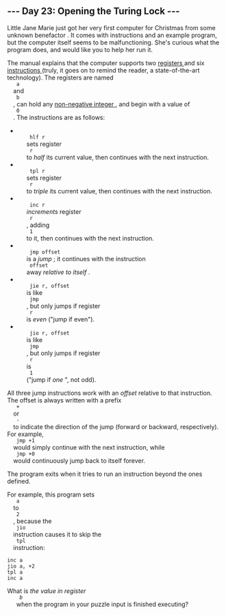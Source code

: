 <article class="day-desc">
 <h2>
  --- Day 23: Opening the Turing Lock ---
 </h2>
 <p>
  Little Jane Marie just got her very first computer for Christmas from some
  <span title="Definitely not Wintermute.">
   unknown benefactor
  </span>
  .  It comes with instructions and an example program, but the computer itself seems to be malfunctioning.  She's curious what the program does, and would like you to help her run it.
 </p>
 <p>
  The manual explains that the computer supports two
  <a href="https://en.wikipedia.org/wiki/Processor_register">
   registers
  </a>
  and six
  <a href="https://en.wikipedia.org/wiki/Instruction_set">
   instructions
  </a>
  (truly, it goes on to remind the reader, a state-of-the-art technology). The registers are named
  <code>
   a
  </code>
  and
  <code>
   b
  </code>
  , can hold any
  <a href="https://en.wikipedia.org/wiki/Natural_number">
   non-negative integer
  </a>
  , and begin with a value of
  <code>
   0
  </code>
  .  The instructions are as follows:
 </p>
 <ul>
  <li>
   <code>
    hlf r
   </code>
   sets register
   <code>
    r
   </code>
   to
   <em>
    half
   </em>
   its current value, then continues with the next instruction.
  </li>
  <li>
   <code>
    tpl r
   </code>
   sets register
   <code>
    r
   </code>
   to
   <em>
    triple
   </em>
   its current value, then continues with the next instruction.
  </li>
  <li>
   <code>
    inc r
   </code>
   <em>
    increments
   </em>
   register
   <code>
    r
   </code>
   , adding
   <code>
    1
   </code>
   to it, then continues with the next instruction.
  </li>
  <li>
   <code>
    jmp offset
   </code>
   is a
   <em>
    jump
   </em>
   ; it continues with the instruction
   <code>
    offset
   </code>
   away
   <em>
    relative to itself
   </em>
   .
  </li>
  <li>
   <code>
    jie r, offset
   </code>
   is like
   <code>
    jmp
   </code>
   , but only jumps if register
   <code>
    r
   </code>
   is
   <em>
    even
   </em>
   ("jump if even").
  </li>
  <li>
   <code>
    jio r, offset
   </code>
   is like
   <code>
    jmp
   </code>
   , but only jumps if register
   <code>
    r
   </code>
   is
   <code>
    1
   </code>
   ("jump if
   <em>
    one
   </em>
   ", not odd).
  </li>
 </ul>
 <p>
  All three jump instructions work with an
  <em>
   offset
  </em>
  relative to that instruction.  The offset is always written with a prefix
  <code>
   +
  </code>
  or
  <code>
   -
  </code>
  to indicate the direction of the jump (forward or backward, respectively).  For example,
  <code>
   jmp +1
  </code>
  would simply continue with the next instruction, while
  <code>
   jmp +0
  </code>
  would continuously jump back to itself forever.
 </p>
 <p>
  The program exits when it tries to run an instruction beyond the ones defined.
 </p>
 <p>
  For example, this program sets
  <code>
   a
  </code>
  to
  <code>
   2
  </code>
  , because the
  <code>
   jio
  </code>
  instruction causes it to skip the
  <code>
   tpl
  </code>
  instruction:
 </p>
 <pre><code>inc a
jio a, +2
tpl a
inc a
</code></pre>
 <p>
  What is
  <em>
   the value in register
   <code>
    b
   </code>
  </em>
  when the program in your puzzle input is finished executing?
 </p>
</article>
